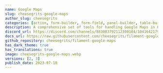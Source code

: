```yaml
---
name: Google Maps
slug: cheesegrits-google-maps
author_slug: cheesegrits
categories: [action, form-builder, form-field, panel-builder, table-builder, table-column, widget]
description: A comprehensive set of tools for handling Google Maps in Filament, including form fields, table columns, actions, widgets and Artisan commands.
discord_url: https://discord.com/channels/883083792112300104/1041642179514335252
docs_url: https://raw.githubusercontent.com/cheesegrits/filament-google-maps/main/README.md
github_repository: cheesegrits/filament-google-maps
has_dark_theme: true
has_translations: true
image: cheesegrits-google-maps.webp
versions: [2, 3]
publish_date: 2023-07-18
---
```

